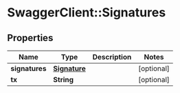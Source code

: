 # SwaggerClient::Signatures

## Properties
Name | Type | Description | Notes
------------ | ------------- | ------------- | -------------
**signatures** | [**Signature**](Signature.md) |  | [optional] 
**tx** | **String** |  | [optional] 


